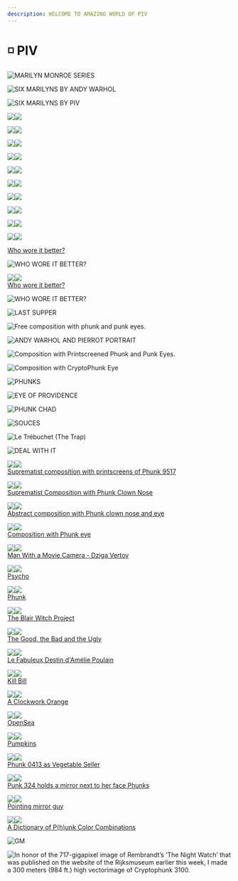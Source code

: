 ```yaml
---
description: WELCOME TO AMAZING WORLD OF PIV
---
```


# ◽ PIV

![MARILYN MONROE SERIES ](<../../.gitbook/assets/FI1eQT9XsAUwCn2 (1).jpeg>)

![SIX MARILYNS BY ANDY WARHOL](../../.gitbook/assets/FH3ZNK-X0AEcVNN.jpeg)

![SIX MARILYNS BY PIV ](../../.gitbook/assets/FH3ZBioXsAMGYRj.jpeg)

![](../../.gitbook/assets/FIv\_VkCXoAIEZNJ.jpeg)![](../../.gitbook/assets/FIv\_YQMWUAE2DNF.jpeg)

![](<../../.gitbook/assets/image (20) (1) (1) (1).png>)![](<../../.gitbook/assets/image (19) (1) (1).png>)

![](<../../.gitbook/assets/image (10) (1) (1).png>)![](<../../.gitbook/assets/image (5) (1).png>)

![](<../../.gitbook/assets/image (13) (1) (1).png>)![](<../../.gitbook/assets/image (9) (1) (1).png>)

![](<../../.gitbook/assets/image (2) (1) (1).png>)![](<../../.gitbook/assets/image (15) (1) (1).png>)

![](<../../.gitbook/assets/image (8) (1) (1).png>)![](<../../.gitbook/assets/image (4) (1).png>)

![](<../../.gitbook/assets/image (14) (1).png>)![](<../../.gitbook/assets/image (16) (1).png>)

![](<../../.gitbook/assets/image (3) (1).png>)![](<../../.gitbook/assets/image (6) (1).png>)

![](<../../.gitbook/assets/image (12) (1) (1).png>)![](<../../.gitbook/assets/image (18) (1) (1) (1).png>)

![](<../../.gitbook/assets/image (7) (1) (1).png>)![](<../../.gitbook/assets/image (1) (1).png>)

[Who wore it better?](https://twitter.com/piv\_piv/status/1480557710626197508?s=20\&t=\_lc0IEIuVeEzKlmIQy7CRw)

![WHO WORE IT BETTER?](../../.gitbook/assets/FIRNma1XsA0ym6L.jpeg)

![](<../../.gitbook/assets/image (5).png>)![](<../../.gitbook/assets/image (22).png>)\
[Who wore it better?](https://twitter.com/piv\_piv/status/1482360554614403078?s=20\&t=\_lc0IEIuVeEzKlmIQy7CRw)

![WHO WORE IT BETTER?](../../.gitbook/assets/FIV-4oJXMA42\_j1.jpeg)

![LAST SUPPER](../../.gitbook/assets/FMtSQaCXIAU23oP.jpeg)

![Free composition with phunk and punk eyes.](<../../.gitbook/assets/image (19) (1).png>)

![
ANDY WARHOL AND PIERROT PORTRAIT](<../../.gitbook/assets/image (21) (1) (1).png>)

![Composition with Printscreened Phunk and Punk Eyes.](<../../.gitbook/assets/image (20) (1) (1).png>)

![Composition with CryptoPhunk Eye](<../../.gitbook/assets/image (11) (1).png>)

![PHUNKS](<../../.gitbook/assets/image (9).png>)

![EYE OF PROVIDENCE](<../../.gitbook/assets/image (24) (1).png>)

![PHUNK CHAD](<../../.gitbook/assets/image (29) (1).png>)

![SOUCES](<../../.gitbook/assets/image (28) (1).png>)

![Le Trébuchet (The Trap)](<../../.gitbook/assets/image (30).png>)

![DEAL WITH IT](<../../.gitbook/assets/image (33).png>)

![](<../../.gitbook/assets/image (15) (1).png>)![](<../../.gitbook/assets/image (18) (1).png>)\
[Suprematist composition with printscreens of Phunk 9517](https://twitter.com/piv\_piv/status/1489936771353878532?s=20\&t=\_lc0IEIuVeEzKlmIQy7CRw)

![](<../../.gitbook/assets/image (7) (1).png>)![](<../../.gitbook/assets/image (12) (1).png>)\
[Suprematist Composition with Phunk Clown Nose](https://twitter.com/piv\_piv/status/1489358965947478016?s=20\&t=\_lc0IEIuVeEzKlmIQy7CRw)

![](<../../.gitbook/assets/image (25).png>)![](<../../.gitbook/assets/image (20) (1).png>)\
[Abstract composition with Phunk clown nose and eye](https://twitter.com/piv\_piv/status/1488600582994771974?s=20\&t=\_lc0IEIuVeEzKlmIQy7CRw)

![](<../../.gitbook/assets/image (8) (1).png>)![](<../../.gitbook/assets/image (10) (1).png>)\
[Composition with Phunk eye](https://twitter.com/piv\_piv/status/1488444186122674177?s=20\&t=\_lc0IEIuVeEzKlmIQy7CRw)

![](<../../.gitbook/assets/image (21).png>)![](<../../.gitbook/assets/image (14).png>)\
[Man With a Movie Camera - Dziga Vertov](https://twitter.com/piv\_piv/status/1490605834216386565?s=20\&t=\_lc0IEIuVeEzKlmIQy7CRw)

![](<../../.gitbook/assets/image (3).png>)![](<../../.gitbook/assets/image (12).png>)\
[Psycho](https://twitter.com/piv\_piv/status/1490658023714570245?s=20\&t=\_lc0IEIuVeEzKlmIQy7CRw)

![](<../../.gitbook/assets/image (11).png>)![](<../../.gitbook/assets/image (20).png>)\
[Phunk](https://twitter.com/piv\_piv/status/1491506474136354818?s=20\&t=\_lc0IEIuVeEzKlmIQy7CRw)



![](<../../.gitbook/assets/image (2) (1).png>)![](<../../.gitbook/assets/image (22) (1).png>)\
[The Blair Witch Project](https://twitter.com/piv\_piv/status/1490350495298424834?s=20\&t=\_lc0IEIuVeEzKlmIQy7CRw)

![](<../../.gitbook/assets/image (31).png>)![](<../../.gitbook/assets/image (18).png>)\
[The Good, the Bad and the Ugly](https://twitter.com/piv\_piv/status/1490585694267453443?s=20\&t=\_lc0IEIuVeEzKlmIQy7CRw)

![](<../../.gitbook/assets/image (17).png>)![](<../../.gitbook/assets/image (24).png>)\
[Le Fabuleux Destin d'Amélie Poulain](https://twitter.com/piv\_piv/status/1490590043202899970?s=20\&t=\_lc0IEIuVeEzKlmIQy7CRw)

![](<../../.gitbook/assets/image (8).png>)![](<../../.gitbook/assets/image (28).png>)\
[Kill Bill](https://twitter.com/piv\_piv/status/1490595420787068928?s=20\&t=\_lc0IEIuVeEzKlmIQy7CRw)

![](<../../.gitbook/assets/image (32).png>)![](../../.gitbook/assets/image.png)\
[A Clockwork Orange](https://twitter.com/piv\_piv/status/1490602563246297089?s=20\&t=\_lc0IEIuVeEzKlmIQy7CRw)

![](<../../.gitbook/assets/image (13).png>)![](<../../.gitbook/assets/image (6).png>)\
[OpenSea](https://twitter.com/piv\_piv/status/1495165873321041920?s=20\&t=\_lc0IEIuVeEzKlmIQy7CRw)

![](<../../.gitbook/assets/image (19).png>)![](<../../.gitbook/assets/image (2).png>)\
[Pumpkins](https://twitter.com/piv\_piv/status/1495170092178550786?s=20\&t=\_lc0IEIuVeEzKlmIQy7CRw)

![](<../../.gitbook/assets/image (4).png>)![](<../../.gitbook/assets/image (15).png>)\
[Phunk 0413 as Vegetable Seller](https://twitter.com/piv\_piv/status/1495464368863076353?s=20\&t=\_lc0IEIuVeEzKlmIQy7CRw)

![](<../../.gitbook/assets/image (29).png>)![](<../../.gitbook/assets/image (10).png>)\
[Punk 324 holds a mirror next to her face Phunks](https://twitter.com/piv\_piv/status/1496110544297807878?s=20\&t=\_lc0IEIuVeEzKlmIQy7CRw)

![](<../../.gitbook/assets/image (7).png>)![](<../../.gitbook/assets/image (16).png>)\
[Pointing mirror guy](https://twitter.com/piv\_piv/status/1496555252258156548?s=20\&t=\_lc0IEIuVeEzKlmIQy7CRw)



![](<../../.gitbook/assets/image (23).png>)![](<../../.gitbook/assets/image (26).png>)\
[A Dictionary of P(h)unk Color Combinations](https://twitter.com/piv\_piv/status/1489586455685050373?s=20\&t=\_lc0IEIuVeEzKlmIQy7CRw)

![GM](<../../.gitbook/assets/image (13) (1).png>)

![In honor of the 717-gigapixel image of Rembrandt’s ‘The Night Watch’ that was published on the website of the Rijksmuseum earlier this week, I made a 300 meters (984 ft.) high vectorimage of Cryptophunk 3100.](../../.gitbook/assets/FIpjMBBWUAMNZxZ.jpeg)

